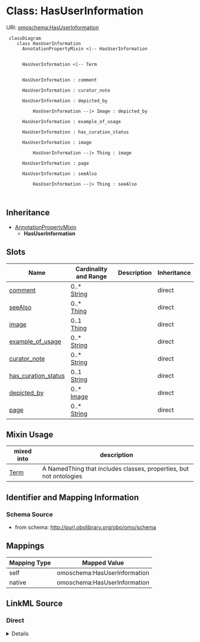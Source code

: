 # Class: HasUserInformation



URI: [omoschema:HasUserInformation](http://purl.obolibrary.org/obo/omo/schema/HasUserInformation)




```{mermaid}
 classDiagram
    class HasUserInformation
      AnnotationPropertyMixin <|-- HasUserInformation
      

      HasUserInformation <|-- Term
      
      
      HasUserInformation : comment
        
      HasUserInformation : curator_note
        
      HasUserInformation : depicted_by
        
          HasUserInformation --|> Image : depicted_by
        
      HasUserInformation : example_of_usage
        
      HasUserInformation : has_curation_status
        
      HasUserInformation : image
        
          HasUserInformation --|> Thing : image
        
      HasUserInformation : page
        
      HasUserInformation : seeAlso
        
          HasUserInformation --|> Thing : seeAlso
        
      
```





## Inheritance
* [AnnotationPropertyMixin](AnnotationPropertyMixin.md)
    * **HasUserInformation**



## Slots

| Name | Cardinality and Range | Description | Inheritance |
| ---  | --- | --- | --- |
| [comment](comment.md) | 0..* <br/> [String](String.md) |  | direct |
| [seeAlso](seeAlso.md) | 0..* <br/> [Thing](Thing.md) |  | direct |
| [image](image.md) | 0..1 <br/> [Thing](Thing.md) |  | direct |
| [example_of_usage](example_of_usage.md) | 0..* <br/> [String](String.md) |  | direct |
| [curator_note](curator_note.md) | 0..* <br/> [String](String.md) |  | direct |
| [has_curation_status](has_curation_status.md) | 0..1 <br/> [String](String.md) |  | direct |
| [depicted_by](depicted_by.md) | 0..* <br/> [Image](Image.md) |  | direct |
| [page](page.md) | 0..* <br/> [String](String.md) |  | direct |



## Mixin Usage

| mixed into | description |
| --- | --- |
| [Term](Term.md) | A NamedThing that includes classes, properties, but not ontologies |








## Identifier and Mapping Information







### Schema Source


* from schema: http://purl.obolibrary.org/obo/omo/schema





## Mappings

| Mapping Type | Mapped Value |
| ---  | ---  |
| self | omoschema:HasUserInformation |
| native | omoschema:HasUserInformation |





## LinkML Source

<!-- TODO: investigate https://stackoverflow.com/questions/37606292/how-to-create-tabbed-code-blocks-in-mkdocs-or-sphinx -->

### Direct

<details>
```yaml
name: HasUserInformation
from_schema: http://purl.obolibrary.org/obo/omo/schema
is_a: AnnotationPropertyMixin
mixin: true
slots:
- comment
- seeAlso
- image
- example_of_usage
- curator_note
- has_curation_status
- depicted_by
- page

```
</details>

### Induced

<details>
```yaml
name: HasUserInformation
from_schema: http://purl.obolibrary.org/obo/omo/schema
is_a: AnnotationPropertyMixin
mixin: true
attributes:
  comment:
    name: comment
    comments:
    - in obo format, a term cannot have more than one comment
    from_schema: http://purl.obolibrary.org/obo/omo/schema
    rank: 1000
    is_a: informative_property
    slot_uri: rdfs:comment
    multivalued: true
    alias: comment
    owner: HasUserInformation
    domain_of:
    - HasUserInformation
    - Ontology
    - Axiom
    range: string
  seeAlso:
    name: seeAlso
    todos:
    - restrict range
    from_schema: http://purl.obolibrary.org/obo/omo/schema
    rank: 1000
    slot_uri: rdfs:seeAlso
    multivalued: true
    alias: seeAlso
    owner: HasUserInformation
    domain_of:
    - HasUserInformation
    - Axiom
    range: Thing
  image:
    name: image
    from_schema: http://purl.obolibrary.org/obo/omo/schema
    rank: 1000
    is_a: informative_property
    slot_uri: sdo:image
    alias: image
    owner: HasUserInformation
    domain_of:
    - HasUserInformation
    range: Thing
  example_of_usage:
    name: example_of_usage
    in_subset:
    - allotrope permitted profile
    from_schema: http://purl.obolibrary.org/obo/omo/schema
    exact_mappings:
    - skos:example
    rank: 1000
    is_a: informative_property
    slot_uri: IAO:0000112
    multivalued: true
    alias: example_of_usage
    owner: HasUserInformation
    domain_of:
    - HasUserInformation
    range: string
  curator_note:
    name: curator_note
    from_schema: http://purl.obolibrary.org/obo/omo/schema
    rank: 1000
    is_a: provenance_property
    slot_uri: IAO:0000232
    multivalued: true
    alias: curator_note
    owner: HasUserInformation
    domain_of:
    - HasUserInformation
    range: string
  has_curation_status:
    name: has_curation_status
    from_schema: http://purl.obolibrary.org/obo/omo/schema
    rank: 1000
    is_a: informative_property
    slot_uri: IAO:0000114
    alias: has_curation_status
    owner: HasUserInformation
    domain_of:
    - HasUserInformation
    range: string
  depicted_by:
    name: depicted_by
    from_schema: http://purl.obolibrary.org/obo/omo/schema
    rank: 1000
    is_a: informative_property
    slot_uri: foaf:depicted_by
    multivalued: true
    alias: depicted_by
    owner: HasUserInformation
    domain_of:
    - HasUserInformation
    range: Image
  page:
    name: page
    from_schema: http://purl.obolibrary.org/obo/omo/schema
    rank: 1000
    is_a: informative_property
    slot_uri: foaf:page
    multivalued: true
    alias: page
    owner: HasUserInformation
    domain_of:
    - HasUserInformation
    range: string

```
</details>
